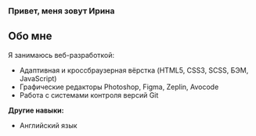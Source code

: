 ### Привет, меня зовут Ирина

## Обо мне
Я занимаюсь веб-разработкой:
- Адаптивная и кроссбраузерная вёрстка (HTML5, CSS3, SCSS, БЭМ, JavaScript)
- Графические редакторы Photoshop, Figma, Zeplin, Avocode
- Работа с системами контроля версий Git


**Другие навыки:**
- Английский язык



